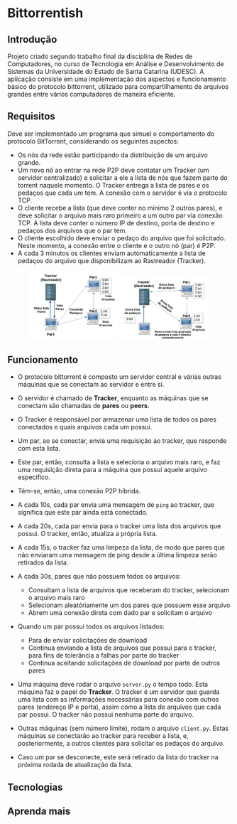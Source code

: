 # Bittorrentish


## Introdução

  Projeto criado segundo trabalho final da disciplina de Redes de Computadores, no curso de Tecnologia em Análise e Desenvolvimento de Sistemas da Universidade do Estado de Santa Catarina (UDESC).
  A aplicação consiste em uma implementação dos aspectos e funcionamento básico do protocolo bittorrent, utilizado para compartilhamento de arquivos grandes entre vários computadores de maneira eficiente.


## Requisitos

  Deve ser implementado um programa que simuel o comportamento do protocolo BitTorrent, considerando os seguintes aspectos:
  * Os nós da rede estão participando da distribuição de um arquivo grande.
  * Um novo nó ao entrar na rede P2P deve contatar um Tracker (um servidor centralizado) e solicitar a
ele a lista de nós que fazem parte do torrent naquele momento. O Tracker entrega a lista de pares e os
pedaços que cada um tem. A conexão com o servidor é via o protocolo TCP.
  * O cliente recebe a lista (que deve conter no mínimo 2 outros pares), e deve solicitar o arquivo mais
raro primeiro a um outro par via conexão TCP. A lista deve conter o número IP de destino, porta de destino e
pedaços dos arquivos que o par tem.
  * O cliente escolhido deve enviar o pedaço do arquivo que foi solicitado. Neste momento, a conexão
entre o cliente e o outro nó (par) é P2P.
  * A cada 3 minutos os clientes enviam automaticamente a lista de pedaços do arquivo que
disponibilizam ao Rastreador (Tracker).

<div style="text-align: center;">
    <img src="./docs/diagram1.png" width="40%"/>
    <img src="./docs/diagram2.png" width="40%"/>
</div>


## Funcionamento

* O protocolo bittorrent é composto um servidor central e várias outras máquinas que se conectam ao servidor e entre si.
* O servidor é chamado de **Tracker**, enquanto as máquinas que se conectam são chamadas de **pares** ou **peers**.
* O Tracker é responsável por armazenar uma lista de todos os pares conectados e quais arquivos cada um possui.
* Um par, ao se conectar, envia uma requisição ao tracker, que responde com esta lista.
* Este par, então, consulta a lista e seleciona o arquivo mais raro, e faz uma requisição direta para a máquina que possui aquele arquivo específico.
* Têm-se, então, uma conexão P2P híbrida.
* A cada 10s, cada par envia uma mensagem de `ping` ao tracker, que significa que este par ainda está conectado.
* A cada 20s, cada par envia para o tracker uma lista dos arquivos que possui. O tracker, então, atualiza a própria lista.
* A cada 15s, o tracker faz uma limpeza da lista, de modo que pares  que não enviaram uma mensagem de ping desde a última limpeza serão retirados da lista.
* A cada 30s, pares que não possuem todos os arquivos:
  * Consultam a lista de arquivos que receberam do tracker, selecionam o arquivo mais raro
  * Selecionam aleatóriamente um dos pares que possuem esse arquivo
  * Abrem uma conexão direta com dado par e solicitam o arquivo
* Quando um par possui todos os arquivos listados:
  * Para de enviar solicitações de download
  * Continua enviando a lista de arquivos que possui para o tracker, para fins de tolerância a falhas por parte do tracker
  * Continua aceitando solicitações de download por parte de outros pares


* Uma máquina deve rodar o arquivo `server.py` o tempo todo. Esta máquina faz o papel do **Tracker**. O tracker é um servidor que guarda uma lista com as informações necessárias para conexão com outros pares (endereço IP e porta), assim como a lista de arquivos que cada par possui. O tracker não possui nenhuma parte do arquivo.
* Outras máquinas (sem número limite), rodam o arquivo `client.py`. Estas máquinas se conectarão ao tracker para receber a lista, e, posteriormente, a outros clientes para solicitar os pedaços do arquivo.
* Caso um par se desconecte, este será retirado da lista do tracker na próxima rodada de atualização da lista.


## Tecnologias


## Aprenda mais

